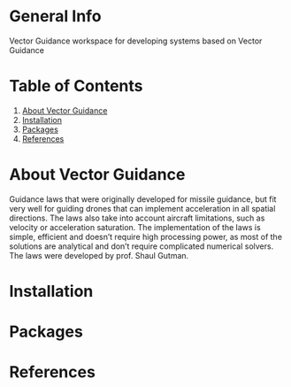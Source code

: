# General Info

Vector Guidance workspace for developing systems based on Vector Guidance

# Table of Contents

1. [About Vector Guidance](#about-vector-guidance)
2. [Installation](#Installation)
3. [Packages](#packages)
4. [References](#references)

# About Vector Guidance

Guidance laws that were originally developed for missile guidance, but fit very well for guiding drones
that can implement acceleration in all spatial directions. The laws also take into account aircraft
limitations, such as velocity or acceleration saturation. The implementation of the laws is simple,
efficient and doesn’t require high processing power, as most of the solutions are analytical and don’t
require complicated numerical solvers. The laws were developed by prof. Shaul Gutman.

# Installation


# Packages


# References
